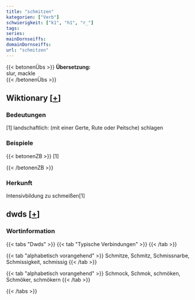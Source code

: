 ```yaml
---
title: "schmitzen"
kategorien: ["Verb"]
schwierigkeit: ["k1", "h1", "r_"]
tags:
series:
mainDornseiffs:
domainDornseiffs:
url: "schmitzen"
---
```


{{< betonenÜbs >}}
**Übersetzung:**  
slur, mackle  
{{< /betonenÜbs >}}

## Wiktionary [[+](https://de.wiktionary.org/wiki/schmitzen)]

### Bedeutungen
[1] landschaftlich: (mit einer Gerte, Rute oder Peitsche) schlagen  

### Beispiele
{{< betonenZB >}}
[1]  

{{< /betonenZB >}}
### Herkunft
Intensivbildung zu schmeißen[1]  



## dwds [[+](https://www.dwds.de/wb/schmitzen)]

### Wortinformation
{{< tabs "Dwds" >}}
{{< tab "Typische Verbindungen" >}}
{{< /tab >}}

{{< tab "alphabetisch vorangehend" >}}
Schmitze, Schmitz, Schmissnarbe, Schmissigkeit, schmissig
{{< /tab >}}

{{< tab "alphabetisch vorangehend" >}}
Schmock, Schmok, schmöken, Schmöker, schmökern
{{< /tab >}}

{{< /tabs >}}

